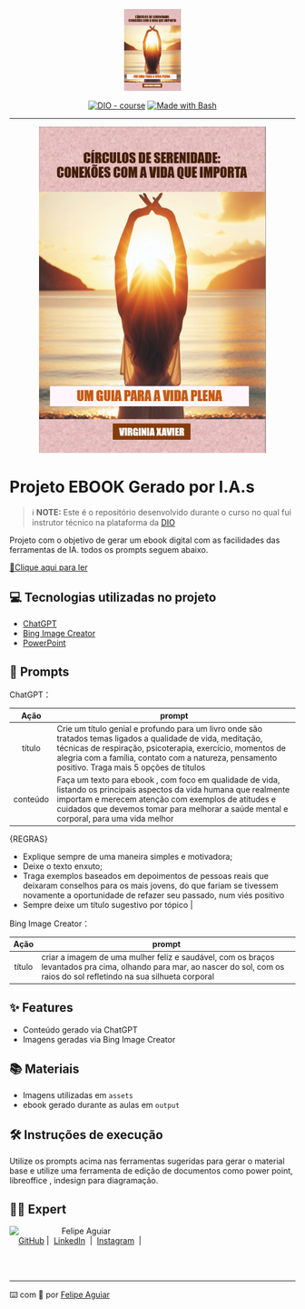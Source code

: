 <p align="center">
   
 <img width="100" src=".github/assets/EBOOK CIRCULOS DE SERENIDADE.png">
</p>


<p align="center">
<a href="https://dio.me/"><img src="https://img.shields.io/badge/DIO-Course-28DA77?logo=youtube" alt="DIO - course"></a>
<a href="https://www.gnu.org/software/bash/" title="Go to Bash homepage"><img src="https://img.shields.io/badge/Prompt-Project-blue?logo=gnu-bash&amp;logoColor=white" alt="Made with Bash"></a></p>

-------


<p align="center">
<img 
    src="./assets/EBOOK CIRCULOS DE SERENIDADE.png"
    width="400"  
/>
</p>

# Projeto EBOOK Gerado por I.A.s


 > ℹ️ **NOTE:** Este é o repositório desenvolvido durante o curso no qual fui instrutor técnico na plataforma da [DIO](https://dio.me)

Projeto com o objetivo de gerar um ebook digital com as facilidades das ferramentas de IA. todos os prompts
seguem abaixo.

<a href="https://github.com/felipeAguiarCode/prompts-recipe-to-create-a-ebook/blob/main/output/ebook%20-%20css%20jedi%20output.pdf" title="View PDF now"> 📕Clique aqui para ler</a>

## 💻 Tecnologias utilizadas no projeto

- [ChatGPT](https://chat.openai.com/) 
- [Bing Image Creator](http://www.bing.com/images/create)
- [PowerPoint](https://www.microsoft.com/en/microsoft-365/powerpoint)

## 🧠 Prompts


ChatGPT：

|   Ação   | prompt                                                                                                                                                                                                                                                                         |
| :------: | ------------------------------------------------------------------------------------------------------------------------------------------------------------------------------------------------------------------------------------------------------------------------------ |
|  título  | Crie um título genial e profundo para um livro onde são tratados temas ligados a qualidade de vida, meditação, técnicas de respiração, psicoterapia, exercício, momentos de alegria com a família, contato com a natureza, pensamento positivo. Traga mais 5 opções de títulos                                                        |
| conteúdo | Faça um texto para ebook , com foco em qualidade de vida, listando os principais aspectos da vida humana que realmente importam e merecem atenção com exemplos de atitudes e cuidados que devemos tomar para melhorar a saúde mental e corporal, para uma vida melhor 
{REGRAS} 
- Explique sempre de uma maneira simples e motivadora;
- Deixe o texto enxuto;
- Traga exemplos baseados em depoimentos de pessoas reais que deixaram conselhos para os mais jovens, do que fariam se tivessem novamente a oportunidade de refazer seu passado, num viés positivo 
- Sempre deixe um título sugestivo por tópico |


Bing Image Creator：

|  Ação  | prompt                                                                                 |
| :----: | -------------------------------------------------------------------------------------- |
| título | criar a imagem de uma mulher feliz e saudável, com os braços levantados pra cima, olhando para mar, ao nascer do sol, com os raios do sol refletindo na sua silhueta corporal |

## ✨ Features

- Conteúdo gerado via ChatGPT
- Imagens geradas via Bing Image Creator

## 📚 Materiais

- Imagens utilizadas em `assets`
- ebook gerado durante as aulas em `output`

## 🛠️ Instruções de execução

Utilize os prompts acima nas ferramentas sugeridas para gerar o material base e utilize uma ferramenta de edição de documentos como power point, libreoffice , indesign para diagramação.

## 👨‍💻 Expert

<p>
    <img 
      align=left 
      margin=10 
      width=80 
      src="https://avatars.githubusercontent.com/u/37452836?v=4"
    />
    <p>&nbsp&nbsp&nbspFelipe Aguiar<br>
    &nbsp&nbsp&nbsp
    <a href="https://github.com/felipeAguiarCode">
    GitHub</a>&nbsp;|&nbsp;
    <a href="www.linkedin.com/in/
felipe-exe">LinkedIn</a>
&nbsp;|&nbsp;
    <a href="https://www.instagram.com/felipeaguiar.exe/">
    Instagram</a>
&nbsp;|&nbsp;</p>
</p>
<br/><br/>
<p>

---

⌨️ com 💜 por [Felipe Aguiar](https://github.com/felipeAguiarCode)
